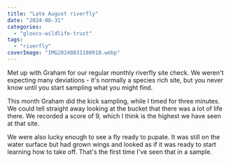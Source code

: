 ```yaml
---
title: "Late August riverfly"
date: "2024-08-31"
categories: 
  - "gloucs-wildlife-trust"
tags: 
  - "riverfly"
coverImage: "IMG20240831100918.webp"
---
```


Met up with Graham for our regular monthly riverfly site check. We weren't expecting many deviations - it's normally a species rich site, but you never know until you start sampling what you might find.

This month Graham did the kick sampling, while I timed for three minutes. We could tell straight away looking at the bucket that there was a lot of life there. We recorded a score of 9, which I think is the highest we have seen at that site.

We were also lucky enough to see a fly ready to pupate. It was still on the water surface but had grown wings and looked as if it was ready to start learning how to take off. That's the first time I've seen that in a sample.
